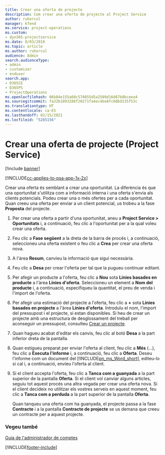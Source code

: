 ```yaml
---
title: Crear una oferta de projecte
description: Com crear una oferta de projecte al Project Service
author: ruhercul
manager: kfend
ms.service: project-operations
ms.custom:
- dyn365-projectservice
ms.date: 8/03/2018
ms.topic: article
ms.author: ruhercul
audience: Admin
search.audienceType:
- admin
- customizer
- enduser
search.app:
- D365CE
- D365PS
- ProjectOperations
ms.openlocfilehash: 06b84e155a60c574855d5a2509d16d67b8bceea4
ms.sourcegitcommit: fa32b1893286f20271fa4ec4be8fc68bd135f53c
ms.translationtype: HT
ms.contentlocale: ca-ES
ms.lasthandoff: 02/15/2021
ms.locfileid: "5285156"
---
```

# <a name="create-a-project-quote-project-service"></a>Crear una oferta de projecte (Project Service)

[!include [banner](../includes/psa-now-project-operations.md)]

[!INCLUDE[cc-applies-to-psa-app-1x-2x](../includes/cc-applies-to-psa-app-1x-2x.md)]

Crear una oferta és semblant a crear una oportunitat. La diferència és que una oportunitat s'utilitza com a informació interna i una oferta s'envia als clients potencials. Podeu crear una o més ofertes per a cada oportunitat. Quan creeu una oferta per enviar a un client potencial, us trobeu a la fase **Proposta** del projecte.  
  
1. Per crear una oferta a partir d'una oportunitat, aneu a **Project Service > Oportunitats** i, a continuació, feu clic a l'oportunitat per a la qual voleu crear una oferta.  
  
2. Feu clic a **Fase següent** a la dreta de la barra de procés i, a continuació, seleccioneu una oferta existent o feu clic a **Crea** per crear una oferta nova.  
  
3. A l'àrea **Resum**, canvieu la informació que sigui necessària.  
  
4. Feu clic a **Desa** per crear l'oferta per tal que la pugueu continuar editant.  
  
5. Per afegir un producte a l'oferta, feu clic a **Nou** sota **Línies basades en producte** a l'àrea **Línies d'oferta**. Seleccioneu un element a **Nom del producte** i, a continuació, especifiqueu la quantitat, el preu de venda i l'import de l'oferta.  
  
6. Per afegir una estimació del projecte a l'oferta, feu clic a **+** sota **Línies basades en projecte** a l'àrea **Línies d'oferta**. Introduïu el nom, l'import del pressupost i el projecte, si estan disponibles. Si heu de crear un projecte amb una estructura de desglossament del treball per aconseguir un pressupost, consulteu [Crear un projecte](../psa/create-project.md).  
  
7. Quan hagueu acabat d'editar els canvis, feu clic al botó **Desa** a la part inferior dreta de la pantalla.  
  
8. Quan estigueu preparat per enviar l'oferta al client, feu clic a **Més** (...), feu clic a **Executa l'informe** i, a continuació, feu clic a **Oferta**. Deseu l'informe com un document del [!INCLUDE[pn_ms_Word_short](../includes/pn-ms-word-short.md)], editeu-lo si cal i, a continuació, envieu l'oferta al client.  
  
9. Si el client accepta l'oferta, feu clic a **Tanca com a guanyada** a la part superior de la pantalla **Oferta**. Si el client vol canviar alguns articles, seguiu tot aquest procés una altra vegada per crear una oferta nova. Si el client decideix no utilitzar els vostres serveis en aquest moment, feu clic a **Tanca com a perduda** a la part superior de la pantalla **Oferta**.  
  
   Quan tanqueu una oferta com ha guanyada, el projecte passa a la fase **Contracte** i a la pantalla **Contracte de projecte** se us demana que creeu un contracte per a aquest projecte.  
  
### <a name="see-also"></a>Vegeu també  
 [Guia de l'administrador de comptes](../psa/account-manager-guide.md)


[!INCLUDE[footer-include](../includes/footer-banner.md)]